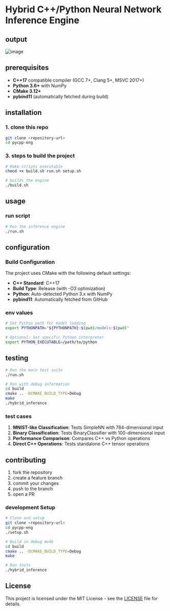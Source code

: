 # Hybrid C++/Python Neural Network Inference Engine

## output
![image](https://github.com/user-attachments/assets/d9f4855b-4565-4ab8-86af-2c1743835f7f)

## prerequisites

- **C++17** compatible compiler (GCC 7+, Clang 5+, MSVC 2017+)
- **Python 3.6+** with NumPy
- **CMake 3.12+**
- **pybind11** (automatically fetched during build)

##  installation

### 1. clone this repo
```bash
git clone <repository-url>
cd pycpp-eng
```
### 3. steps to build the project
```bash
# Make scripts executable
chmod +x build.sh run.sh setup.sh

# builds the engine
./build.sh
```

## usage

### run script
```bash
# Run the inference engine
./run.sh
```

## configuration

### Build Configuration
The project uses CMake with the following default settings:
- **C++ Standard**: C++17
- **Build Type**: Release (with -O3 optimization)
- **Python**: Auto-detected Python 3.x with NumPy
- **pybind11**: Automatically fetched from GitHub

### env values
```bash
# Set Python path for model loading
export PYTHONPATH="${PYTHONPATH}:$(pwd)/models:$(pwd)"

# Optional: Set specific Python interpreter
export PYTHON_EXECUTABLE=/path/to/python
```

## testing
```bash
# Run the main test suite
./run.sh

# Run with debug information
cd build
cmake .. -DCMAKE_BUILD_TYPE=Debug
make
./hybrid_inference
```

### test cases
1. **MNIST-like Classification**: Tests SimpleNN with 784-dimensional input
2. **Binary Classification**: Tests BinaryClassifier with 100-dimensional input
3. **Performance Comparison**: Compares C++ vs Python operations
4. **Direct C++ Operations**: Tests standalone C++ tensor operations


## contributing

1. fork the repository
2. create a feature branch 
3. commit your changes 
4. push to the branch 
5. open a PR

### development Setup
```bash
# Clone and setup
git clone <repository-url>
cd pycpp-eng
./setup.sh

# Build in debug mode
cd build
cmake .. -DCMAKE_BUILD_TYPE=Debug
make

# Run tests
./hybrid_inference
```

## License

This project is licensed under the MIT License - see the [LICENSE](LICENSE) file for details.
